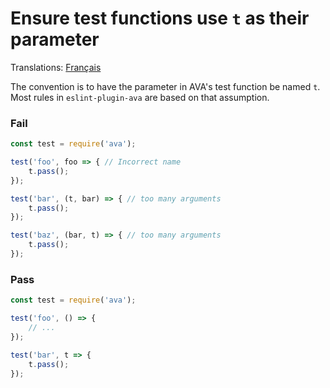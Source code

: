 # Ensure test functions use `t` as their parameter

Translations: [Français](https://github.com/avajs/ava-docs/blob/main/fr_FR/related/eslint-plugin-ava/docs/rules/use-t.md)

The convention is to have the parameter in AVA's test function be named `t`. Most rules in `eslint-plugin-ava` are based on that assumption.

### Fail

```js
const test = require('ava');

test('foo', foo => { // Incorrect name
	t.pass();
});

test('bar', (t, bar) => { // too many arguments
	t.pass();
});

test('baz', (bar, t) => { // too many arguments
	t.pass();
});
```

### Pass

```js
const test = require('ava');

test('foo', () => {
	// ...
});

test('bar', t => {
	t.pass();
});
```
